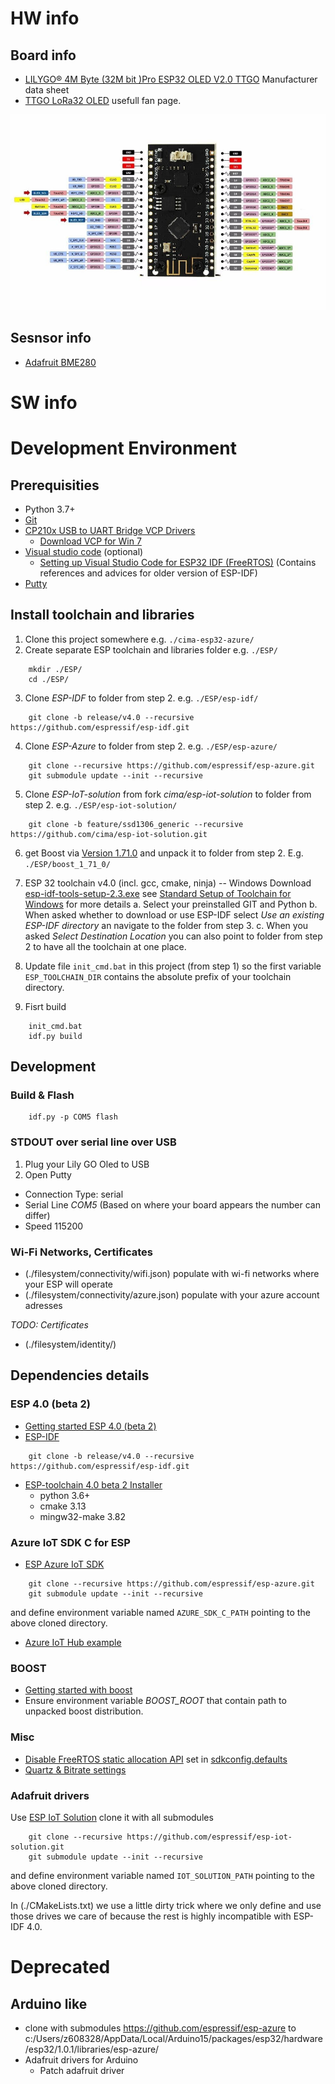 # HW info

## Board info
- [LILYGO® 4M Byte (32M bit )Pro ESP32 OLED V2.0 TTGO](http://www.lilygo.cn/prod_view.aspx?TypeId=50032&Id=1152) Manufacturer data sheet
- [TTGO LoRa32 OLED](https://hackaday.io/project/27791-esp32-lora-oled-module) usefull fan page.

![](./Lilygo-TTGO-wiring.jpg)

## Sesnsor info
- [Adafruit BME280](https://cdn-shop.adafruit.com/datasheets/BST-BME280_DS001-10.pdf)

# SW info

# Development Environment

## Prerequisities
- Python 3.7+
- [Git](https://git-scm.com/download/win)
- [CP210x USB to UART Bridge VCP Drivers](https://www.silabs.com/products/development-tools/software/usb-to-uart-bridge-vcp-drivers)
  - [Download VCP for Win 7](https://www.silabs.com/documents/public/software/CP210x_Windows_Drivers.zip)
- [Visual studio code](https://code.visualstudio.com/) (optional)
  - [Setting up Visual Studio Code for ESP32 IDF (FreeRTOS)](https://github.com/Deous/VSC-Guide-for-esp32) (Contains references and advices for older version of ESP-IDF)
- [Putty](https://www.chiark.greenend.org.uk/~sgtatham/putty/latest.html)

## Install toolchain and libraries
1. Clone this project somewhere e.g. `./cima-esp32-azure/`
2. Create separate ESP toolchain and libraries folder e.g. `./ESP/`
```
    mkdir ./ESP/
    cd ./ESP/
```
3. Clone _ESP-IDF_ to folder from step 2. e.g. `./ESP/esp-idf/`
```
    git clone -b release/v4.0 --recursive https://github.com/espressif/esp-idf.git
```
4. Clone _ESP-Azure_ to folder from step 2. e.g. `./ESP/esp-azure/`
```
    git clone --recursive https://github.com/espressif/esp-azure.git
    git submodule update --init --recursive
```
5. Clone _ESP-IoT-solution_ from fork _cima/esp-iot-solution_ to folder from step 2. e.g. `./ESP/esp-iot-solution/`
```
    git clone -b feature/ssd1306_generic --recursive https://github.com/cima/esp-iot-solution.git
```
6. get Boost via [Version 1.71.0](https://www.boost.org/users/history/version_1_71_0.html) and unpack it to folder from step 2. E.g. `./ESP/boost_1_71_0/`
7. ESP 32 toolchain v4.0 (incl. gcc, cmake, ninja) -- Windows
Download [esp-idf-tools-setup-2.3.exe](https://dl.espressif.com/dl/esp-idf-tools-setup-2.3.exe) see [Standard Setup of Toolchain for Windows](https://docs.espressif.com/projects/esp-idf/en/release-v4.0/get-started/windows-setup.html) for more details
  a. Select your preinstalled GIT and Python
  b. When asked whether to download or use ESP-IDF select _Use an existing ESP-IDF directory_ an navigate to the folder from step 3.
  c. When you asked _Select Destination Location_ you can also point to folder from step 2 to have all the toolchain at one place.

8. Update file `init_cmd.bat` in this project (from step 1) so the first variable `ESP_TOOLCHAIN_DIR` contains the absolute prefix of your toolchain directory.
9. Fisrt build
```
    init_cmd.bat
    idf.py build
```

## Development

### Build & Flash

```
    idf.py -p COM5 flash
```

### STDOUT over serial line over USB
1. Plug your Lily GO Oled to USB
2. Open Putty
  -  Connection Type: serial
  -  Serial Line _COM5_ (Based on where your board appears the number can differ)
  -  Speed 115200

### Wi-Fi Networks, Certificates

- (./filesystem/connectivity/wifi.json) populate with wi-fi networks where your ESP will operate
- (./filesystem/connectivity/azure.json) populate with your azure account adresses

_TODO: Certificates_
- (./filesystem/identity/)

## Dependencies details

### ESP 4.0 (beta 2)
- [Getting started ESP 4.0 (beta 2)](https://docs.espressif.com/projects/esp-idf/en/v4.0-beta2/get-started/index.html)
- [ESP-IDF](https://github.com/espressif/esp-idf)
```
    git clone -b release/v4.0 --recursive https://github.com/espressif/esp-idf.git
```
- [ESP-toolchain 4.0 beta 2 Installer](https://docs.espressif.com/projects/esp-idf/en/v4.0-beta2/get-started/windows-setup.html)
  - python 3.6+
  - cmake 3.13
  - mingw32-make 3.82

### Azure IoT SDK C for ESP
- [ESP Azure IoT SDK](https://github.com/espressif/esp-azure)
```
    git clone --recursive https://github.com/espressif/esp-azure.git
    git submodule update --init --recursive
```
and define environment variable named `AZURE_SDK_C_PATH` pointing to the above cloned directory.

- [Azure IoT Hub example](https://github.com/Azure/azure-iot-sdk-c/blob/350b51f5abaedc975dae5419ad1fa4add7635fd2/iothub_client/samples/iothub_ll_client_x509_sample/iothub_ll_client_x509_sample.c)

### BOOST
- [Getting started with boost](https://www.boost.org/doc/libs/1_71_0/more/getting_started/windows.html)
- Ensure environment variable *BOOST_ROOT* that contain path to unpacked boost distribution.

### Misc

- [Disable FreeRTOS static allocation API](https://esp32.com/viewtopic.php?t=3504) set in [sdkconfig.defaults](sdkconfig.defaults)
- [Quartz & Bitrate settings](https://docs.espressif.com/projects/esp-idf/en/latest/get-started/index.html#get-started-connect)

### Adafruit drivers
Use [ESP IoT Solution](https://github.com/espressif/esp-iot-solution/) clone it with all submodules
```
    git clone --recursive https://github.com/espressif/esp-iot-solution.git
    git submodule update --init --recursive
```
and define environment variable named `IOT_SOLUTION_PATH` pointing to the above cloned directory.

In (./CMakeLists.txt) we use a little dirty trick where we only define and use those drives we care of because the rest is highly incompatible with ESP-IDF 4.0.

# Deprecated

## Arduino like
- clone with submodules https://github.com/espressif/esp-azure to c:/Users/z608328/AppData/Local/Arduino15/packages/esp32/hardware/esp32/1.0.1/libraries/esp-azure/
- Adafruit drivers for Arduino
  - Patch adafruit driver
